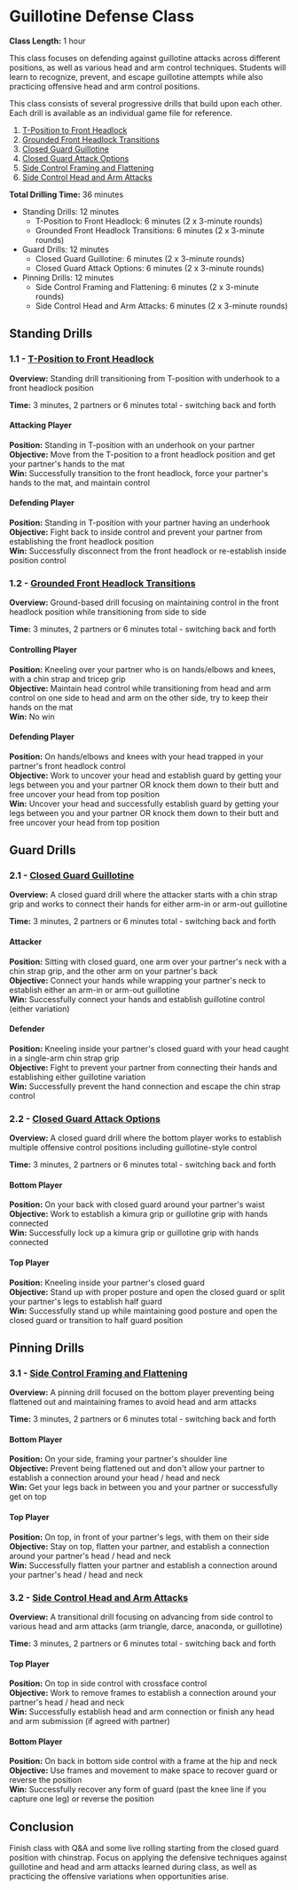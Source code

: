 # Guillotine Defense Class
**Class Length:** 1 hour

This class focuses on defending against guillotine attacks across different positions, as well as various head and arm control techniques. Students will learn to recognize, prevent, and escape guillotine attempts while also practicing offensive head and arm control positions.

This class consists of several progressive drills that build upon each other. Each drill is available as an individual game file for reference.

1. [T-Position to Front Headlock](https://mennlo.github.io/grappling-games/md-viewer.html?file=games/standing/t-position-to-front-headlock.md)
2. [Grounded Front Headlock Transitions](https://mennlo.github.io/grappling-games/md-viewer.html?file=games/standing/grounded-front-headlock-transitions.md)
3. [Closed Guard Guillotine](https://mennlo.github.io/grappling-games/md-viewer.html?file=games/guard/closed/closed-guard-guillotine.md)
4. [Closed Guard Attack Options](https://mennlo.github.io/grappling-games/md-viewer.html?file=games/guard/closed/closed-guard-attack-options.md)
5. [Side Control Framing and Flattening](https://mennlo.github.io/grappling-games/md-viewer.html?file=games/pinning/side-framing-and-flattening.md)
6. [Side Control Head and Arm Attacks](https://mennlo.github.io/grappling-games/md-viewer.html?file=games/pinning/side-control-arm-triangle-setup.md)

**Total Drilling Time:** 36 minutes
- Standing Drills: 12 minutes
  - T-Position to Front Headlock: 6 minutes (2 x 3-minute rounds)
  - Grounded Front Headlock Transitions: 6 minutes (2 x 3-minute rounds)
- Guard Drills: 12 minutes
  - Closed Guard Guillotine: 6 minutes (2 x 3-minute rounds)
  - Closed Guard Attack Options: 6 minutes (2 x 3-minute rounds)
- Pinning Drills: 12 minutes
  - Side Control Framing and Flattening: 6 minutes (2 x 3-minute rounds)
  - Side Control Head and Arm Attacks: 6 minutes (2 x 3-minute rounds)

## Standing Drills

### 1.1 - [T-Position to Front Headlock](https://mennlo.github.io/grappling-games/md-viewer.html?file=games/standing/t-position-to-front-headlock.md)

**Overview:** Standing drill transitioning from T-position with underhook to a front headlock position

**Time:** 3 minutes, 2 partners or 6 minutes total - switching back and forth

#### Attacking Player
**Position:** Standing in T-position with an underhook on your partner  
**Objective:** Move from the T-position to a front headlock position and get your partner's hands to the mat  
**Win:** Successfully transition to the front headlock, force your partner's hands to the mat, and maintain control  

#### Defending Player
**Position:** Standing in T-position with your partner having an underhook  
**Objective:** Fight back to inside control and prevent your partner from establishing the front headlock position  
**Win:** Successfully disconnect from the front headlock or re-establish inside position control  

### 1.2 - [Grounded Front Headlock Transitions](https://mennlo.github.io/grappling-games/md-viewer.html?file=games/standing/grounded-front-headlock-transitions.md)

**Overview:** Ground-based drill focusing on maintaining control in the front headlock position while transitioning from side to side

**Time:** 3 minutes, 2 partners or 6 minutes total - switching back and forth

#### Controlling Player
**Position:** Kneeling over your partner who is on hands/elbows and knees, with a chin strap and tricep grip  
**Objective:** Maintain head control while transitioning from head and arm control on one side to head and arm on the other side, try to keep their hands on the mat  
**Win:** No win

#### Defending Player
**Position:** On hands/elbows and knees with your head trapped in your partner's front headlock control  
**Objective:** Work to uncover your head and establish guard by getting your legs between you and your partner OR knock them down to their butt and free uncover your head from top position  
**Win:** Uncover your head and successfully establish guard by getting your legs between you and your partner OR knock them down to their butt and free uncover your head from top position  

## Guard Drills

### 2.1 - [Closed Guard Guillotine](https://mennlo.github.io/grappling-games/md-viewer.html?file=games/guard/closed/closed-guard-guillotine.md)

**Overview:** A closed guard drill where the attacker starts with a chin strap grip and works to connect their hands for either arm-in or arm-out guillotine

**Time:** 3 minutes, 2 partners or 6 minutes total - switching back and forth

#### Attacker
**Position:** Sitting with closed guard, one arm over your partner's neck with a chin strap grip, and the other arm on your partner's back  
**Objective:** Connect your hands while wrapping your partner's neck to establish either an arm-in or arm-out guillotine  
**Win:** Successfully connect your hands and establish guillotine control (either variation)  

#### Defender
**Position:** Kneeling inside your partner's closed guard with your head caught in a single-arm chin strap grip  
**Objective:** Fight to prevent your partner from connecting their hands and establishing either guillotine variation  
**Win:** Successfully prevent the hand connection and escape the chin strap control  

### 2.2 - [Closed Guard Attack Options](https://mennlo.github.io/grappling-games/md-viewer.html?file=games/guard/closed/closed-guard-attack-options.md)

**Overview:** A closed guard drill where the bottom player works to establish multiple offensive control positions including guillotine-style control

**Time:** 3 minutes, 2 partners or 6 minutes total - switching back and forth

#### Bottom Player
**Position:** On your back with closed guard around your partner's waist  
**Objective:** Work to establish a kimura grip or guillotine grip with hands connected  
**Win:** Successfully lock up a kimura grip or guillotine grip with hands connected

#### Top Player
**Position:** Kneeling inside your partner's closed guard  
**Objective:** Stand up with proper posture and open the closed guard or split your partner's legs to establish half guard  
**Win:** Successfully stand up while maintaining good posture and open the closed guard or transition to half guard position  

## Pinning Drills

### 3.1 - [Side Control Framing and Flattening](https://mennlo.github.io/grappling-games/md-viewer.html?file=games/pinning/side-framing-and-flattening.md)

**Overview:** A pinning drill focused on the bottom player preventing being flattened out and maintaining frames to avoid head and arm attacks

**Time:** 3 minutes, 2 partners or 6 minutes total - switching back and forth

#### Bottom Player
**Position:** On your side, framing your partner's shoulder line  
**Objective:** Prevent being flattened out and don't allow your partner to establish a connection around your head / head and neck  
**Win:** Get your legs back in between you and your partner or successfully get on top  

#### Top Player
**Position:** On top, in front of your partner's legs, with them on their side  
**Objective:** Stay on top, flatten your partner, and establish a connection around your partner's head / head and neck  
**Win:** Successfully flatten your partner and establish a connection around your partner's head / head and neck 

### 3.2 - [Side Control Head and Arm Attacks](https://mennlo.github.io/grappling-games/md-viewer.html?file=games/pinning/side-control-arm-triangle-setup.md)

**Overview:** A transitional drill focusing on advancing from side control to various head and arm attacks (arm triangle, darce, anaconda, or guillotine)

**Time:** 3 minutes, 2 partners or 6 minutes total - switching back and forth

#### Top Player
**Position:** On top in side control with crossface control  
**Objective:** Work to remove frames to establish a connection around your partner's head / head and neck  
**Win:** Successfully establish head and arm connection or finish any head and arm submission  (if agreed with partner)

#### Bottom Player
**Position:** On back in bottom side control with a frame at the hip and neck  
**Objective:** Use frames and movement to make space to recover guard or reverse the position  
**Win:** Successfully recover any form of guard (past the knee line if you capture one leg) or reverse the position  


## Conclusion
Finish class with Q&A and some live rolling starting from the closed guard position with chinstrap. Focus on applying the defensive techniques against guillotine and head and arm attacks learned during class, as well as practicing the offensive variations when opportunities arise.
